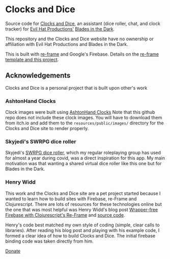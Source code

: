 # Clocks and Dice

Source code for [Clocks and Dice](https://clocksanddice.seefar.dev), an assistant 
(dice roller, chat, and clock tracker) for 
[Evil Hat Productions'](https://www.evilhat.com/home/) [Blades in the Dark](https://bladesinthedark.com/).

This repository and the Clocks and Dice website have no ownership or affiliation with Evil Hat Productions
and Blades in the Dark.

This is built with [re-frame](https://github.com/day8/re-frame) and Google's Firebase. Details on the
[re-frame template and this project](docs/REFRAME.md).

## Acknowledgements

Clocks and Dice is a personal project that is built upon other's work

### AshtonHand Clocks

Clock images were built using [AshtonHand Clocks](https://acegiak.itch.io/ashtonhand-clocks) Note that 
this github repo does not include these clock images. You will have to download them from itch.io 
and add them to the `resources/public/images/` directory for the Clocks and Dice site to render properly.


### Skyjedi's SWRPG dice roller

Skyjedi's [SWRPG dice roller](https://dice.skyjedi.com/), which my regular roleplaying group 
has used for almost a year during covid, was a direct inspiration for this app. My main motivation
was that wanting a shared virtual dice roller like this one but for Blades in the Dark.

### Henry Widd

This work and the Clocks and Dice site are a pet project started because I wanted to learn how
to build sites with Firebase, re-Frame and Clojurescript. There are lots of resources for these
technologies online but the one that was most helpful was Henry Widd's blog post 
[Wrapper-free Firebase with Clojurescript's Re-Frame](https://widdindustries.com/clojurescript-firebase-simple/)
and [source code](https://github.com/henryw374/firebase-clojurescript-todo-list).

Henry's code best matched my own style of coding (simple, clear calls to libraries). After reading his blog
post and playing with his example code, I formed a clear idea of how to build Clocks and Dice. The initial firebase
binding code was taken directly from him.

[Donate](https://www.paypal.com/paypalme/chrisfarnham)


